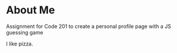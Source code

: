 # About Me
Assignment for Code 201 to create a personal profile page with a JS guessing game

I like pizza.
